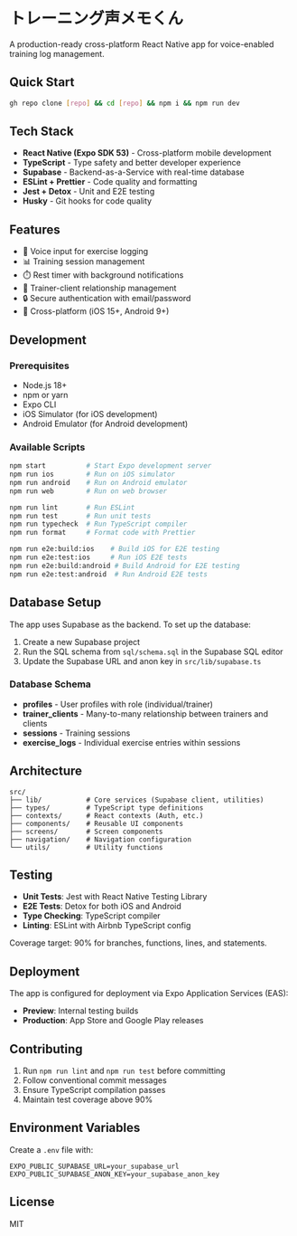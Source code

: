 # トレーニング声メモくん

A production-ready cross-platform React Native app for voice-enabled training log management.

## Quick Start

```bash
gh repo clone [repo] && cd [repo] && npm i && npm run dev
```

## Tech Stack

- **React Native (Expo SDK 53)** - Cross-platform mobile development
- **TypeScript** - Type safety and better developer experience
- **Supabase** - Backend-as-a-Service with real-time database
- **ESLint + Prettier** - Code quality and formatting
- **Jest + Detox** - Unit and E2E testing
- **Husky** - Git hooks for code quality

## Features

- 🎤 Voice input for exercise logging
- 📊 Training session management
- ⏱️ Rest timer with background notifications
- 👥 Trainer-client relationship management
- 🔒 Secure authentication with email/password
- 📱 Cross-platform (iOS 15+, Android 9+)

## Development

### Prerequisites

- Node.js 18+
- npm or yarn
- Expo CLI
- iOS Simulator (for iOS development)
- Android Emulator (for Android development)

### Available Scripts

```bash
npm start          # Start Expo development server
npm run ios        # Run on iOS simulator
npm run android    # Run on Android emulator
npm run web        # Run on web browser

npm run lint       # Run ESLint
npm run test       # Run unit tests
npm run typecheck  # Run TypeScript compiler
npm run format     # Format code with Prettier

npm run e2e:build:ios    # Build iOS for E2E testing
npm run e2e:test:ios     # Run iOS E2E tests
npm run e2e:build:android # Build Android for E2E testing
npm run e2e:test:android  # Run Android E2E tests
```

## Database Setup

The app uses Supabase as the backend. To set up the database:

1. Create a new Supabase project
2. Run the SQL schema from `sql/schema.sql` in the Supabase SQL editor
3. Update the Supabase URL and anon key in `src/lib/supabase.ts`

### Database Schema

- **profiles** - User profiles with role (individual/trainer)
- **trainer_clients** - Many-to-many relationship between trainers and clients
- **sessions** - Training sessions
- **exercise_logs** - Individual exercise entries within sessions

## Architecture

```
src/
├── lib/           # Core services (Supabase client, utilities)
├── types/         # TypeScript type definitions
├── contexts/      # React contexts (Auth, etc.)
├── components/    # Reusable UI components
├── screens/       # Screen components
├── navigation/    # Navigation configuration
└── utils/         # Utility functions
```

## Testing

- **Unit Tests**: Jest with React Native Testing Library
- **E2E Tests**: Detox for both iOS and Android
- **Type Checking**: TypeScript compiler
- **Linting**: ESLint with Airbnb TypeScript config

Coverage target: 90% for branches, functions, lines, and statements.

## Deployment

The app is configured for deployment via Expo Application Services (EAS):

- **Preview**: Internal testing builds
- **Production**: App Store and Google Play releases

## Contributing

1. Run `npm run lint` and `npm run test` before committing
2. Follow conventional commit messages
3. Ensure TypeScript compilation passes
4. Maintain test coverage above 90%

## Environment Variables

Create a `.env` file with:

```
EXPO_PUBLIC_SUPABASE_URL=your_supabase_url
EXPO_PUBLIC_SUPABASE_ANON_KEY=your_supabase_anon_key
```

## License

MIT
